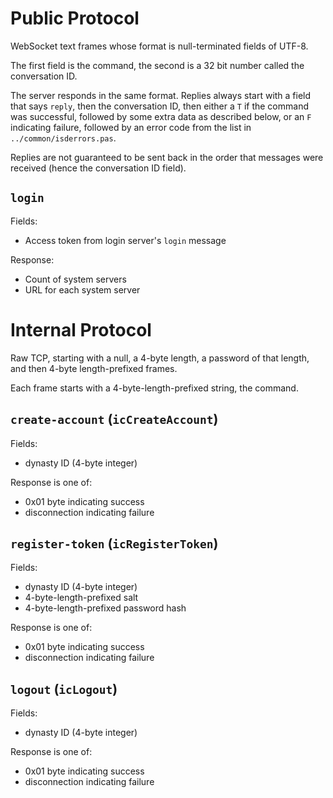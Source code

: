 # Public Protocol

WebSocket text frames whose format is null-terminated fields of UTF-8.

The first field is the command, the second is a 32 bit number called
the conversation ID.

The server responds in the same format. Replies always start with a
field that says `reply`, then the conversation ID, then either a `T`
if the command was successful, followed by some extra data as
described below, or an `F` indicating failure, followed by an error
code from the list in `../common/isderrors.pas`.

Replies are not guaranteed to be sent back in the order that messages
were received (hence the conversation ID field).


## `login`

Fields:

 * Access token from login server's `login` message

Response:

 * Count of system servers
 * URL for each system server


# Internal Protocol

Raw TCP, starting with a null, a 4-byte length, a password of that
length, and then 4-byte length-prefixed frames.

Each frame starts with a 4-byte-length-prefixed string, the command.


## `create-account` (`icCreateAccount`)

Fields:

 * dynasty ID (4-byte integer)

Response is one of:

 * 0x01 byte indicating success
 * disconnection indicating failure


## `register-token` (`icRegisterToken`)

Fields:

 * dynasty ID (4-byte integer)
 * 4-byte-length-prefixed salt
 * 4-byte-length-prefixed password hash

Response is one of:

 * 0x01 byte indicating success
 * disconnection indicating failure


## `logout` (`icLogout`)

Fields:

 * dynasty ID (4-byte integer)

Response is one of:

 * 0x01 byte indicating success
 * disconnection indicating failure
